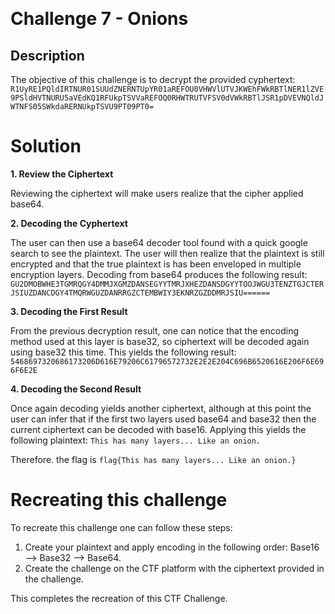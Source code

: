 ﻿﻿

# Challenge 7 - Onions

## Description

The objective of this challenge is to decrypt the provided cyphertext: `R1UyRE1PQldIRTNUR01SUUdZNERNTUpYR01aREFOU0VHWVlUTVJKWEhFWkRBTlNER1lZVE9PSldHVTNURU5aVEdKQ1RFUkpTSVVaREFOQ0RHWTRUTVFSV0dVWkRBTlJSR1pDVEVNQldJWTNFS05SWkdaRERNUkpTSVU9PT09PT0=`

# Solution
**1. Review the Ciphertext**

Reviewing the ciphertext will make users realize that the cipher applied base64.
 
**2. Decoding the Cyphertext**

The user can then use a base64 decoder tool found with a quick google search to see the plaintext.  The user will then realize that the plaintext is still encrypted and that the
true plaintext is has been enveloped in multiple encryption layers. Decoding from base64 produces the following result: 
`GU2DMOBWHE3TGMRQGY4DMMJXGMZDANSEGYYTMRJXHEZDANSDGYYTOOJWGU3TENZTGJCTERJSIUZDANCDGY4TMQRWGUZDANRRGZCTEMBWIY3EKNRZGZDDMRJSIU======`

**3. Decoding the First Result**

From the previous decryption result, one can notice that the encoding method used at this layer is base32, so ciphertext will be decoded again using base32 this time.  This yields the
following result:
`5468697320686173206D616E79206C61796572732E2E2E204C696B6520616E206F6E696F6E2E`

**4. Decoding the Second Result**

Once again decoding yields another ciphertext, although at this point the user can infer that if the first two layers used base64 and base32 then the current ciphertext can be decoded with base16.
Applying this yields the following plaintext: 
`This has many layers... Like an onion.`

Therefore. the flag is `flag{This has many layers... Like an onion.}`

# Recreating this challenge 

To recreate this challenge one can follow these steps:

1. Create your plaintext and apply encoding in the following order: Base16 --> Base32 --> Base64.
2. Create the challenge on the CTF platform with the ciphertext provided in the challenge.

This completes the recreation of this CTF Challenge. 

